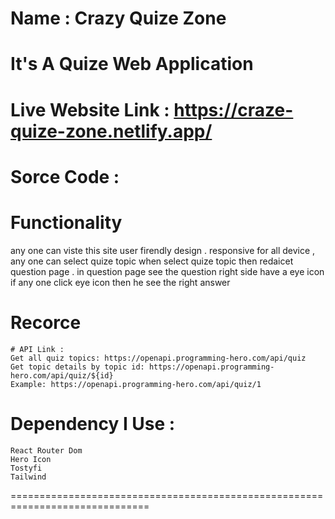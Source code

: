# Name : Crazy Quize Zone

# It's A Quize Web Application

# Live Website Link : https://craze-quize-zone.netlify.app/

# Sorce Code : 

# Functionality

any one can viste this site user firendly design .
responsive for all device ,
any one can select quize topic when select quize topic then redaicet question page . in question page see the question 
right side have a eye icon if any one click eye icon then he see the right answer

# Recorce

    # API Link :
    Get all quiz topics: https://openapi.programming-hero.com/api/quiz
    Get topic details by topic id: https://openapi.programming-hero.com/api/quiz/${id}
    Example: https://openapi.programming-hero.com/api/quiz/1

# Dependency I Use :

    React Router Dom
    Hero Icon
    Tostyfi
    Tailwind

==============================================================================

